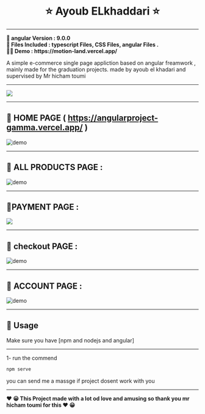   

<h1 align="center" >   ⭐    Ayoub ELkhaddari    ⭐</h1>

 --- 
 
<p align="center"></p>
<p>
<b align="center" >📝 angular   Version	:  9.0.0  </b> </BR>
<b align="center" >📌  Files Included : 	typescript Files, CSS Files, angular Files . </b></BR>
<b align="center" > 👨‍💻  Demo  :  https://motion-land.vercel.app/ </b>
      </p>

<p>
A simple e-commerce single page appliction based on angular freamwork , mainly made for the graduation projects. made by ayoub el khadari   and supervised by Mr hicham toumi 
</p>

 ---  
  <img align="center" src="https://i.imgur.com/5pM3ZCj.png" />
  
 ---  
 
 ##  🚀 HOME PAGE ( https://angularproject-gamma.vercel.app/ )
  <img align="center" src="https://i.imgur.com/vZoINjk.png" alt="demo"/>
  
 ---  
  
 ## 🚀 ALL PRODUCTS PAGE  : 
<img  align="center" src="https://i.imgur.com/sCSuhQH.png" alt="demo"/>
  
 ---  
   
 ## 🚀PAYMENT  PAGE : 
  <img  align="center" src="https://i.imgur.com/0FHrjez.png"/>
  
 ---  
  
 ##   🚀 checkout PAGE : 
  <img   align="center" src="https://i.imgur.com/GpqqcNZ.png" alt="demo"/>
  
 ---  
  
 ##   🚀 ACCOUNT PAGE  : 
  <img   align="center" src="https://i.imgur.com/ssTt7q3.png" alt="demo"/>
  
 ---  
   
 ## 🚀 Usage
Make sure you have [npm and nodejs and angular]
  
 ---  
  
1-  run the commend 

```sh
npm serve 
```

you can send me a massge if project dosent work with you


---
<p>
<b align="center" > ❤️  😀 This Project made with a lot od love and amusing so thank you mr hicham toumi  for this   ❤️  😀 </b> </p>
 
